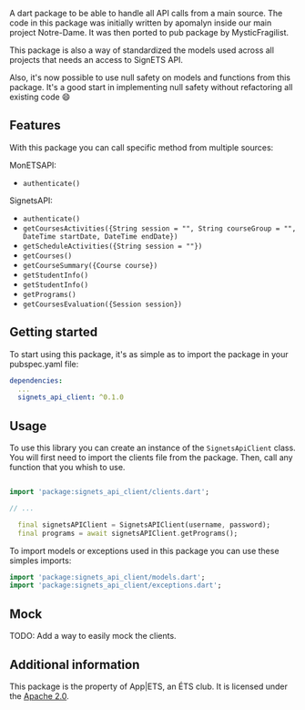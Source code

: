 <!-- 
This README describes the package. If you publish this package to pub.dev,
this README's contents appear on the landing page for your package.

For information about how to write a good package README, see the guide for
[writing package pages](https://dart.dev/guides/libraries/writing-package-pages). 

For general information about developing packages, see the Dart guide for
[creating packages](https://dart.dev/guides/libraries/create-library-packages)
and the Flutter guide for
[developing packages and plugins](https://flutter.dev/developing-packages). 
-->

A dart package to be able to handle all API calls from a main source. The code in this package was initially written by apomalyn inside our main project Notre-Dame. It was then ported to pub package by MysticFragilist. 

This package is also a way of standardized the models used across all projects that needs an access to SignETS API.

Also, it's now possible to use null safety on models and functions from this package. It's a good start in implementing null safety without refactoring all existing code :smile:

## Features
 With this package you can call specific method from multiple sources:

MonETSAPI:
- `authenticate()`

SignetsAPI:
- `authenticate()`
- `getCoursesActivities({String session = "", String courseGroup = "", DateTime startDate, DateTime endDate})`
- `getScheduleActivities({String session = ""})`
- `getCourses()`
- `getCourseSummary({Course course})`
- `getStudentInfo()`
- `getStudentInfo()`
- `getPrograms()`
- `getCoursesEvaluation({Session session})`

## Getting started

To start using this package, it's as simple as to import the package in your pubspec.yaml file:
```yaml
dependencies:
  ...
  signets_api_client: ^0.1.0
```

## Usage

To use this library you can create an instance of the `SignetsApiClient` class. You will first need to import the clients file from the package. Then, call any function that you whish to use.

```dart

import 'package:signets_api_client/clients.dart';

// ...

  final signetsAPIClient = SignetsAPIClient(username, password);
  final programs = await signetsAPIClient.getPrograms();
```

To import models or exceptions used in this package you can use these simples imports:
```dart
import 'package:signets_api_client/models.dart';
import 'package:signets_api_client/exceptions.dart';
```
## Mock

TODO: Add a way to easily mock the clients.

## Additional information

This package is the property of App|ETS, an ÉTS club. It is licensed under the [Apache 2.0](LICENSE). 